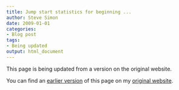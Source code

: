 ```yaml
---
title: Jump start statistics for beginning ...
author: Steve Simon
date: 2009-01-01
categories:
- Blog post
tags:
- Being updated
output: html_document
---
```


This page is being updated from a version on the original website.

<!---More--->

You can find an [earlier version](http://www.pmean.com/09/JumpStart.html) of this page on my [original website](http://www.pmean.com/original_site.html).
